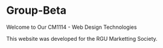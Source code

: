 # Group-Beta
Welcome to Our CM1114 - Web Design Technologies

This website was developed for the RGU Marketting Society. 
